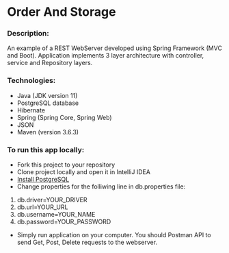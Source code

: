 # Order And Storage

### Description:

An example of a REST WebServer developed using Spring Framework (MVC and Boot).
Application implements 3 layer architecture with controller, service and Repository layers.

### Technologies:
- Java (JDK version 11)
- PostgreSQL database
- Hibernate
- Spring (Spring Core, Spring Web)
- JSON
- Maven (version 3.6.3)

### To run this app locally:
- Fork this project to your repository
- Clone project locally and open it in IntelliJ IDEA
- [Install PostgreSQL](https://www.postgresql.org/download/)
- Change properties for the folliwing line in db.properties file:

1. db.driver=YOUR_DRIVER
2. db.url=YOUR_URL
3. db.username=YOUR_NAME
4. db.password=YOUR_PASSWORD

- Simply run application on your computer. You should Postman API to send Get, Post, Delete requests to the webserver.
